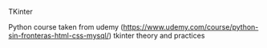 TKinter

Python course taken from udemy (https://www.udemy.com/course/python-sin-fronteras-html-css-mysql/)
tkinter theory and practices
